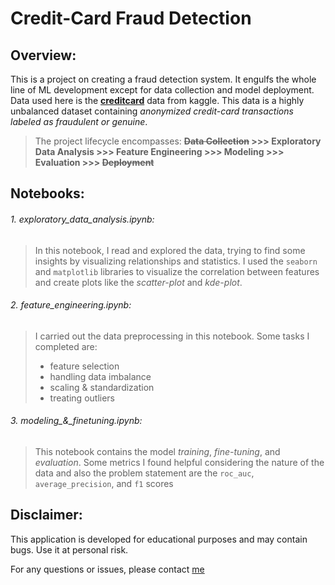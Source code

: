Credit-Card Fraud Detection
===========================

Overview:
---------

This is a project on creating a fraud detection system. It engulfs the whole line of ML development except for data collection and model deployment. 
Data used here is the **[creditcard](https://www.kaggle.com/datasets/mlg-ulb/creditcardfraud)** data from kaggle. This data is a highly unbalanced dataset 
containing *anonymized credit-card transactions labeled as fraudulent or genuine*.
>The project lifecycle encompasses:
**~~Data Collection~~ >>> Exploratory Data Analysis >>> Feature Engineering >>> Modeling >>> Evaluation >>> ~~Deployment~~**

Notebooks:
----------

###### 1. exploratory_data_analysis.ipynb:
> In this notebook, I read and explored the data, trying to find some insights by visualizing relationships and statistics. 
> I used the `seaborn` and `matplotlib` libraries to visualize the correlation between features and create plots like the _scatter-plot_ and _kde-plot_.
###### 2. feature_engineering.ipynb:
> I carried out the data preprocessing in this notebook. Some tasks I completed are:
> - feature selection
> - handling data imbalance
> - scaling & standardization 
> - treating outliers
###### 3. modeling_&_finetuning.ipynb:
> This notebook contains the model _training_, _fine-tuning_, and _evaluation_.
> Some metrics I found helpful considering the nature of the data and also the problem statement
> are the `roc_auc`, `average_precision`, and `f1` scores 

Disclaimer:
-----------

This application is developed for educational purposes and may contain bugs. Use it at personal risk.

For any questions or issues, please contact [me](salvationtiva@gmail.com)